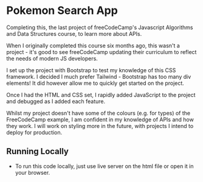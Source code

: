 # Pokemon Search App

Completing this, the last project of freeCodeCamp's Javascript Algorithms and Data Structures course, to learn more about APIs.

When I originally completed this course six months ago, this wasn't a project - it's good to see freeCodeCamp updating their curriculum to reflect the needs of modern JS developers.

I set up the project with Bootstrap to test my knowledge of this CSS framework. I decided I much prefer Tailwind - Bootstrap has too many div elements! It did however allow me to quickly get started on the project.

Once I had the HTML and CSS set, I rapidly added JavaScript to the project and debugged as I added each feature.

Whilst my project doesn't have some of the colours (e.g. for types) of the FreeCodeCamp example,
I am confident in my knowledge of APIs and how they work. I will work on styling more in the future, with projects I intend to deploy for production.

## Running Locally

- To run this code locally, just use live server on the html file or open it in your browser.
